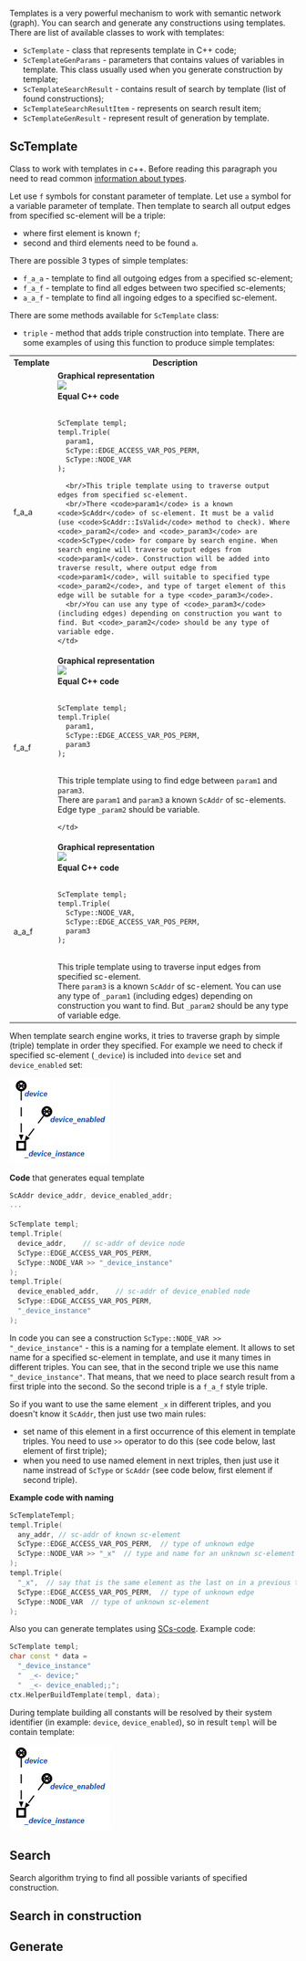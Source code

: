 
Templates is a very powerful mechanism to work with semantic network (graph). You can search and generate any constructions using templates.
There are list of available classes to work with templates:
* `ScTemplate` - class that represents template in C++ code;
* `ScTemplateGenParams` - parameters that contains values of variables in template. This class usually used when you generate construction by template;
* `ScTemplateSearchResult` - contains result of search by template (list of found constructions);
* `ScTemplateSearchResultItem` - represents on search result item;
* `ScTemplateGenResult` - represent result of generation by template.

## ScTemplate
Class to work with templates in c++. Before reading this paragraph you need to read common [information about types](el_types.md).

Let use `f` symbols for constant parameter of template. Let use `a` symbol for a variable parameter of template. Then template to search all output edges from specified sc-element will be a triple:
* where first element is known `f`;
* second and third elements need to be found `a`.

There are possible 3 types of simple templates:
* `f_a_a` - template to find all outgoing edges from a specified sc-element;
* `f_a_f` - template to find all edges between two specified sc-elements;
* `a_a_f` - template to find all ingoing edges to a specified sc-element.

There are some methods available for `ScTemplate` class:
* `triple` - method that adds triple construction into template. There are some examples of using this function to produce simple templates:

<table>
  <tr>
    <th>Template</th>
    <th>Description</th>
  </tr>

  <tr>
    <td>f_a_a</td>
    <td>
      <strong>Graphical representation</strong>
      <br/><img src="../../images/templates/template_triple_f_a_a_example.png"></img>
      <br/><strong>Equal C++ code</strong>
      <br/>
<pre><code class="cpp hljs">
ScTemplate templ;
templ.Triple(
  param1,
  ScType::EDGE_ACCESS_VAR_POS_PERM,
  ScType::NODE_VAR
);
</code></pre>

      <br/>This triple template using to traverse output edges from specified sc-element.
      <br/>There <code>param1</code> is a known <code>ScAddr</code> of sc-element. It must be a valid (use <code>ScAddr::IsValid</code> method to check). Where <code>_param2</code> and <code>_param3</code> are <code>ScType</code> for compare by search engine. When search engine will traverse output edges from <code>param1</code>. Construction will be added into traverse result, where output edge from <code>param1</code>, will suitable to specified type <code>_param2</code>, and type of target element of this edge will be sutable for a type <code>_param3</code>.
      <br/>You can use any type of <code>_param3</code> (including edges) depending on construction you want to find. But <code>_param2</code> should be any type of variable edge.
    </td>
  </tr>

  <tr>
    <td>f_a_f</td>
    <td><strong>Graphical representation</strong>
    <br/><img src="../../images/templates/template_triple_f_a_f_example.png"></img>
    <br/><strong>Equal C++ code</strong>
    <br/>
<pre><code class="cpp hljs">
ScTemplate templ;
templ.Triple(
  param1,
  ScType::EDGE_ACCESS_VAR_POS_PERM,
  param3
);
</code></pre>
    <br/>This triple template using to find edge between <code>param1</code> and <code>param3</code>.
    <br/>There are <code>param1</code> and <code>param3</code> a known <code>ScAddr</code> of sc-elements. Edge type <code>_param2</code> should be variable.

    </td>
  </tr>

  <tr>
    <td>a_a_f</td>
    <td><strong>Graphical representation</strong>
    <br/><img src="../../images/templates/template_triple_a_a_f_example.png"></img>
    <br/><strong>Equal C++ code</strong>
    <br/>
<pre><code class="cpp hljs">
ScTemplate templ;
templ.Triple(
  ScType::NODE_VAR,
  ScType::EDGE_ACCESS_VAR_POS_PERM,
  param3
);
</code></pre>
    <br/>This triple template using to traverse input edges from specified sc-element.
    <br/>There <code>param3</code> is a known <code>ScAddr</code> of sc-element. You can use any type of <code>_param1</code> (including edges) depending on construction you want to find. But <code>_param2</code> should be any type of variable edge.
    </td>
  </tr>
</table>

When template search engine works, it tries to traverse graph by simple (triple) template in order they specified. For example we need to check if specified sc-element (`_device`) is included into `device` set and `device_enabled` set:

![Template example](../images/templates/template_example_2.png)

**Code** that generates equal template
```cpp
ScAddr device_addr, device_enabled_addr;
...

ScTemplate templ;
templ.Triple(
  device_addr,    // sc-addr of device node
  ScType::EDGE_ACCESS_VAR_POS_PERM,
  ScType::NODE_VAR >> "_device_instance"
);
templ.Triple(
  device_enabled_addr,    // sc-addr of device_enabled node
  ScType::EDGE_ACCESS_VAR_POS_PERM,
  "_device_instance"
);
```
In code you can see a construction `ScType::NODE_VAR >> "_device_instance"` - this is a naming for a template element. It allows to set name for a specified sc-element in template, and use it many times in different triples. You can see, that in the second triple we use this name `"_device_instance"`. That means, that we need to place search result from a first triple into the second. So the second triple is a `f_a_f` style triple.

So if you want to use the same element `_x` in different triples, and you doesn't know it `ScAddr`, then just use two main rules:
* set name of this element in a first occurrence of this element in template triples. You need to use `>>` operator to do this (see code below, last element of first triple);
* when you need to use named element in next triples, then just use it name instread of `ScType` or `ScAddr` (see code below, first element if second triple).

**Example code with naming**

```cpp
ScTemplateTempl;
templ.Triple(
  any_addr, // sc-addr of known sc-element
  ScType::EDGE_ACCESS_VAR_POS_PERM,  // type of unknown edge
  ScType::NODE_VAR >> "_x"  // type and name for an unknown sc-element
);
templ.Triple(
  "_x",  // say that is the same element as the last on in a previous triple
  ScType::EDGE_ACCESS_VAR_POS_PERM,  // type of unknown edge
  ScType::NODE_VAR  // type of unknown sc-element
);
```

Also you can generate templates using [SCs-code](/other/scs.md). Example code:

```cpp
ScTemplate templ; 
char const * data = 
  "_device_instance"
  "  _<- device;"
  "  _<- device_enabled;;";
ctx.HelperBuildTemplate(templ, data);
```

During template building all constants will be resolved by their system identifier (in example: `device`, `device_enabled`), so in result `templ` will be contain template:

![Template example](../images/templates/template_example_2.png)

## Search
Search algorithm trying to find all possible variants of specified construction.

## Search in construction

## Generate
